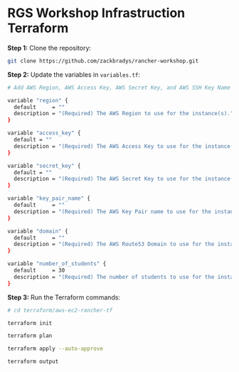 # RGS Workshop Infrastruction Terraform

**Step 1:** Clone the repository:
```bash
git clone https://github.com/zackbradys/rancher-workshop.git
```

**Step 2:** Update the variables in `variables.tf`:
```bash
# Add AWS Region, AWS Access Key, AWS Secret Key, and AWS SSH Key Name

variable "region" {
  default     = ""
  description = "(Required) The AWS Region to use for the instance(s)."
}

variable "access_key" {
  default = ""
  description = "(Required) The AWS Access Key to use for the instance(s)."
}

variable "secret_key" {
  default = ""
  description = "(Required) The AWS Secret Key to use for the instance(s)."
}

variable "key_pair_name" {
  default     = ""
  description = "(Required) The AWS Key Pair name to use for the instance(s)."
}

variable "domain" {
  default     = ""
  description = "(Required) The AWS Route53 Domain to use for the instance(s)."
}

variable "number_of_students" {
  default     = 30
  description = "(Required) The number of students to use for the instance(s)."
}
```

**Step 3:** Run the Terraform commands:
```bash
# cd terraform/aws-ec2-rancher-tf

terraform init

terraform plan

terraform apply --auto-approve

terraform output
```